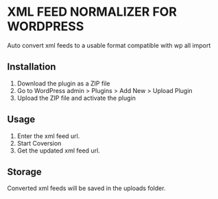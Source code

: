 # XML FEED NORMALIZER FOR WORDPRESS

Auto convert xml feeds to a usable format compatible with wp all import

## Installation

1. Download the plugin as a ZIP file
2. Go to WordPress admin > Plugins > Add New > Upload Plugin
3. Upload the ZIP file and activate the plugin

## Usage

1. Enter the xml feed url. 
2. Start Coversion
3. Get the updated xml feed url.

## Storage

Converted xml feeds will be saved in the uploads folder.
